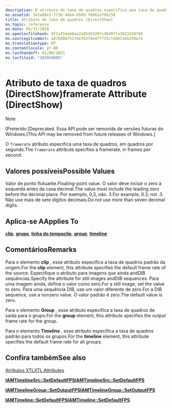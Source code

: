 ```yaml
---
description: O atributo de taxa de quadros especifica uma taxa de quadros, em quadros por segundo.
ms.assetid: 541a86e3-7736-4de4-b509-f8d61ef9bc58
title: Atributo de taxa de quadros (DirectShow)
ms.topic: reference
ms.date: 05/31/2018
ms.openlocfilehash: 8f1af5deb8ae2a851b328fcd6d9ffa3923328708
ms.sourcegitcommit: a47bd86f517de76374e4fff33cfeb613eb259a7e
ms.translationtype: MT
ms.contentlocale: pt-BR
ms.lasthandoff: 01/06/2021
ms.locfileid: "103919885"
---
```

# <a name="framerate-attribute-directshow"></a><span data-ttu-id="0e576-103">Atributo de taxa de quadros (DirectShow)</span><span class="sxs-lookup"><span data-stu-id="0e576-103">framerate Attribute (DirectShow)</span></span>

> [!Note]  
> <span data-ttu-id="0e576-104">\[Preterido.</span><span class="sxs-lookup"><span data-stu-id="0e576-104">\[Deprecated.</span></span> <span data-ttu-id="0e576-105">Essa API pode ser removida de versões futuras do Windows.\]</span><span class="sxs-lookup"><span data-stu-id="0e576-105">This API may be removed from future releases of Windows.\]</span></span>

 

<span data-ttu-id="0e576-106">O `framerate` atributo especifica uma taxa de quadros, em quadros por segundo.</span><span class="sxs-lookup"><span data-stu-id="0e576-106">The `framerate` attribute specifies a framerate, in frames per second.</span></span>

## <a name="possible-values"></a><span data-ttu-id="0e576-107">Valores possíveis</span><span class="sxs-lookup"><span data-stu-id="0e576-107">Possible Values</span></span>

<span data-ttu-id="0e576-108">Valor de ponto flutuante.</span><span class="sxs-lookup"><span data-stu-id="0e576-108">Floating-point value.</span></span> <span data-ttu-id="0e576-109">O valor deve incluir o zero à esquerda antes da casa decimal.</span><span class="sxs-lookup"><span data-stu-id="0e576-109">The value must include the leading zero before the decimal place.</span></span> <span data-ttu-id="0e576-110">Por exemplo, 0,3, não. 3.</span><span class="sxs-lookup"><span data-stu-id="0e576-110">For example, 0.3, not .3.</span></span> <span data-ttu-id="0e576-111">Não use mais de sete dígitos decimais.</span><span class="sxs-lookup"><span data-stu-id="0e576-111">Do not use more than seven decimal digits.</span></span>

## <a name="applies-to"></a><span data-ttu-id="0e576-112">Aplica-se A</span><span class="sxs-lookup"><span data-stu-id="0e576-112">Applies To</span></span>

<span data-ttu-id="0e576-113">[**clip**](clip-element.md), [**grupo**](group-element.md), [**linha do tempo**](timeline-element.md)</span><span class="sxs-lookup"><span data-stu-id="0e576-113">[**clip**](clip-element.md), [**group**](group-element.md), [**timeline**](timeline-element.md)</span></span>

## <a name="remarks"></a><span data-ttu-id="0e576-114">Comentários</span><span class="sxs-lookup"><span data-stu-id="0e576-114">Remarks</span></span>

<span data-ttu-id="0e576-115">Para o elemento **clip** , esse atributo especifica a taxa de quadros padrão da origem.</span><span class="sxs-lookup"><span data-stu-id="0e576-115">For the **clip** element, this attribute specifies the default frame rate of the source.</span></span> <span data-ttu-id="0e576-116">Especifique o atributo para imagens que ainda andDIB sequências.</span><span class="sxs-lookup"><span data-stu-id="0e576-116">Specify the attribute for still images andDIB sequences.</span></span> <span data-ttu-id="0e576-117">Para uma imagem ainda, defina o valor como zero.</span><span class="sxs-lookup"><span data-stu-id="0e576-117">For a still image, set the value to zero.</span></span> <span data-ttu-id="0e576-118">Para uma sequência DIB, use um valor diferente de zero.</span><span class="sxs-lookup"><span data-stu-id="0e576-118">For a DIB sequence, use a nonzero value.</span></span> <span data-ttu-id="0e576-119">O valor padrão é zero.</span><span class="sxs-lookup"><span data-stu-id="0e576-119">The default value is zero.</span></span>

<span data-ttu-id="0e576-120">Para o elemento **Group** , esse atributo especifica a taxa de quadros de saída para o grupo.</span><span class="sxs-lookup"><span data-stu-id="0e576-120">For the **group** element, this attribute specifies the output frame rate for the group.</span></span>

<span data-ttu-id="0e576-121">Para o elemento **Timeline** , esse atributo especifica a taxa de quadros padrão para todos os grupos.</span><span class="sxs-lookup"><span data-stu-id="0e576-121">For the **timeline** element, this attribute specifies the default frame rate for all groups.</span></span>

## <a name="see-also"></a><span data-ttu-id="0e576-122">Confira também</span><span class="sxs-lookup"><span data-stu-id="0e576-122">See also</span></span>

<dl> <dt>

[<span data-ttu-id="0e576-123">Atributos XTL</span><span class="sxs-lookup"><span data-stu-id="0e576-123">XTL Attributes</span></span>](xtl-attributes.md)
</dt> <dt>

[<span data-ttu-id="0e576-124">**IAMTimelineSrc::SetDefaultFPS**</span><span class="sxs-lookup"><span data-stu-id="0e576-124">**IAMTimelineSrc::SetDefaultFPS**</span></span>](iamtimelinesrc-setdefaultfps.md)
</dt> <dt>

[<span data-ttu-id="0e576-125">**IAMTimelineGroup::SetOutputFPS**</span><span class="sxs-lookup"><span data-stu-id="0e576-125">**IAMTimelineGroup::SetOutputFPS**</span></span>](iamtimelinegroup-setoutputfps.md)
</dt> <dt>

[<span data-ttu-id="0e576-126">**IAMTimeline::SetDefaultFPS**</span><span class="sxs-lookup"><span data-stu-id="0e576-126">**IAMTimeline::SetDefaultFPS**</span></span>](iamtimeline-setdefaultfps.md)
</dt> </dl>

 

 



